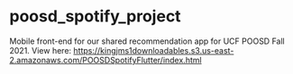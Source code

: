 # poosd_spotify_project

Mobile front-end for our shared recommendation app for UCF POOSD Fall 2021.
View here: https://kingjms1downloadables.s3.us-east-2.amazonaws.com/POOSDSpotifyFlutter/index.html
